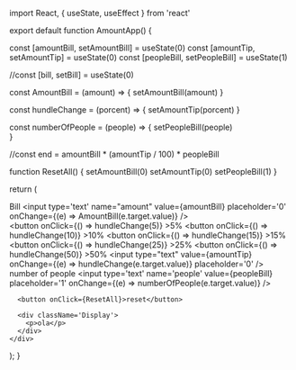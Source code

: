 import React, { useState, useEffect } from 'react'

export default function AmountApp() {

  const [amountBill, setAmountBill] = useState(0)
  const [amountTip, setAmountTip] = useState(0)
  const [peopleBill, setPeopleBill] = useState(1)
 
  //const [bill, setBill]  = useState(0)


  const AmountBill = (amount) => {
     setAmountBill(amount)
  }

  const hundleChange = (porcent) => {
     setAmountTip(porcent)
  }

  const numberOfPeople = (people) => {
    setPeopleBill(people)  
 }


 //const end = amountBill   * (amountTip / 100) * peopleBill
 
 
 
 

 function ResetAll() {
  setAmountBill(0)
  setAmountTip(0)
  setPeopleBill(1)
 } 

  return (
    <div className="container">
      <label htmlFor='bill'>
        Bill
      </label>
      <input 
      type='text'
      name="amount"
      value={amountBill}
      placeholder='0'
      onChange={(e) => AmountBill(e.target.value)}
      />
      <div className='buttons'>
        <div className="btn-row">
          <button onClick={() => hundleChange(5)} >5%</button>
          <button onClick={() => hundleChange(10)} >10%</button>
          <button onClick={() => hundleChange(15)} >15%</button>
        </div>
        <div className="btn-row">
        <button onClick={() => hundleChange(25)} >25%</button>
        <button onClick={() => hundleChange(50)} >50%</button>
        <input 
        type="text"
        value={amountTip}
        onChange={(e) => hundleChange(e.target.value)}
        placeholder='0'
        />
        </div>
      </div>
      <div className='numberOfPeople'>
      <label htmlFor='people'>
        number of people
      </label>
      <input 
      type='text'
      name='people'
      value={peopleBill}
      placeholder='1'
      onChange={(e) => numberOfPeople(e.target.value)}
      />
      </div>

      <button onClick={ResetAll}>reset</button>

      <div className='Display'>
        <p>ola</p>
      </div>
    </div>
    
  );
}